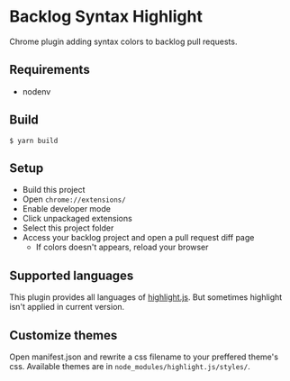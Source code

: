 # Backlog Syntax Highlight

Chrome plugin adding syntax colors to backlog pull requests.

## Requirements

* nodenv

## Build

```
$ yarn build
```

## Setup

* Build this project
* Open `chrome://extensions/`
* Enable developer mode
* Click unpackaged extensions
* Select this project folder
* Access your backlog project and open a pull request diff page
  * If colors doesn't appears, reload your browser

## Supported languages

This plugin provides all languages of [highlight.js](https://highlightjs.org/). But sometimes highlight isn't applied in current version.

## Customize themes

Open manifest.json and rewrite a css filename to your preffered theme's css. Available themes are in `node_modules/highlight.js/styles/`.

